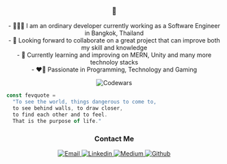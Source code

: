 <h3 align="center"> 💎 </h3>

<p align="center">
- 🙋🏻‍♂️ I am an ordinary developer currently working as a Software Engineer in Bangkok, Thailand <br/>
- 👀 Looking forward to collaborate on a great project that can improve both my skill and knowledge <br/>
- 🌱 Currently learning and improving on MERN, Unity and many more technoloy stacks <br/>
- ❤️‍🔥 Passionate in Programming, Technology and Gaming <br/>
</p>

<p align="center">
  <img alt="Codewars" src="https://www.codewars.com/users/taewaponb/badges/large" />
</p>

```javascript
const fevquote = 
  "To see the world, things dangerous to come to, 
  to see behind walls, to draw closer, 
  to find each other and to feel. 
  That is the purpose of life."
```

<h3 align="center">Contact Me</h3>

<p align="center">
  <a href="mailto:taewapon.b@gmail.com">
    <img alt="Email" src="https://img.shields.io/badge/-EMAIL-EA4335?style=for-the-badge&logo=mail.ru&logoColor=white" />
  </a>
  <a href="https://www.linkedin.com/in/taewaponb">
    <img alt="Linkedin" src="https://img.shields.io/badge/-LINKEDIN-0A66C2?style=for-the-badge&logo=Linkedin&logoColor=white" />
  </a>
  <a href="https://taewaponb.medium.com/">
    <img alt="Medium" src="https://img.shields.io/badge/-MEDIUM-000000?style=for-the-badge&logo=Medium&logoColor=white" />
  </a>
  <a href="https://github.com/taewaponb">
   <img alt="Github" src="https://img.shields.io/badge/-GITHUB-181717?style=for-the-badge&logo=Github&logoColor=white" />
  </a>
</p>
